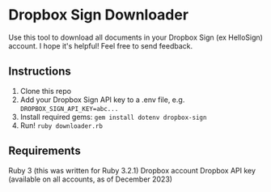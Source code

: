 # Dropbox Sign Downloader

Use this tool to download all documents in your Dropbox Sign (ex HelloSign) account. I hope it's helpful! Feel free to send feedback.

## Instructions

1. Clone this repo
2. Add your Dropbox Sign API key to a .env file, e.g. `DROPBOX_SIGN_API_KEY=abc...`
3. Install required gems: `gem install dotenv dropbox-sign`
4. Run! `ruby downloader.rb`

## Requirements

Ruby 3 (this was written for Ruby 3.2.1)
Dropbox account
Dropbox API key (available on all accounts, as of December 2023)

